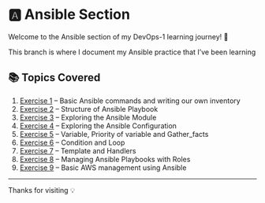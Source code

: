 # 🅰️ Ansible Section

Welcome to the Ansible section of my DevOps-1 learning journey! 🚀

This branch is where I document my Ansible practice that I’ve been learning

## 📚 Topics Covered

1. [Exercise 1](./Exercise%201) – Basic Ansible commands and writing our own inventory
2. [Exercise 2](./Exercise%202) – Structure of Ansible Playbook
3. [Exercise 3](./Exercise%203) – Exploring the Ansible Module
4. [Exercise 4](./Exercise%204) – Exploring the Ansible Configuration
5. [Exercise 5](./Exercise%205) – Variable, Priority of variable and Gather_facts
6. [Exercise 6](./Exercise%206) – Condition and Loop
7. [Exercise 7](./Exercise%207) – Template and Handlers
8. [Exercise 8](./Exercise%208) – Managing Ansible Playbooks with Roles
9. [Exercise 9](./Exercise%209) – Basic AWS management using Ansible

---
Thanks for visiting 💡
